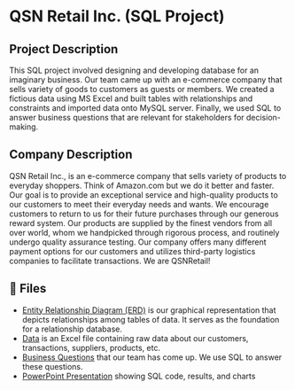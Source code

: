 <h1>QSN Retail Inc. (SQL Project)</h1>

<h2>Project Description</h2>
This SQL project involved designing and developing database for an imaginary business. Our team came up with an e-commerce company that sells variety of goods to customers as guests or members. We created a fictious data using MS Excel and built tables with relationships and constraints and imported data onto MySQL server. Finally, we used SQL to answer business questions that are relevant for stakeholders for decision-making.

<h2>Company Description</h2>
QSN Retail Inc., is an e-commerce company that sells variety of products to everyday shoppers. Think of Amazon.com but we do it better and faster. Our goal is to provide an exceptional service and high-quality products to our customers to meet their everyday needs and wants. We encourage customers to return to us for their future purchases through our generous reward system. Our products are supplied by the finest vendors from all over world, whom we handpicked through rigorous process, and routinely undergo quality assurance testing. Our company offers many different payment options for our customers and utilizes third-party logistics companies to facilitate transactions. We are QSNRetail!

<h2>📁 Files</h2>

- [Entity Relationship Diagram (ERD)](/ERD.pdf) is our graphical representation that depicts relationships among tables of data. It serves as the foundation for a relationship database.
- <a href='/QSN Retail.xlsx' target="_blank">Data</a> is an Excel file containing raw data about our customers, transactions, suppliers, products, etc.
- <a href='/Analytical Business Questions.docx' target="_blank">Business Questions</a> that our team has come up. We use SQL to answer these questions.
- <a href='/Final Project TeamProject QSNRetail ITM304 v1.1 (1).ppt' target="_blankl">PowerPoint Presentation</a> showing SQL code, results, and charts 
